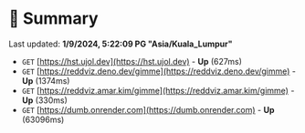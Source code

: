 # 📖 Summary
Last updated: **1/9/2024, 5:22:09 PG "Asia/Kuala_Lumpur"**

- `GET` [https://hst.ujol.dev](https://hst.ujol.dev) - **Up** (627ms)
- `GET` [https://reddviz.deno.dev/gimme](https://reddviz.deno.dev/gimme) - **Up** (1374ms)
- `GET` [https://reddviz.amar.kim/gimme](https://reddviz.amar.kim/gimme) - **Up** (330ms)
- `GET` [https://dumb.onrender.com](https://dumb.onrender.com) - **Up** (63096ms)
